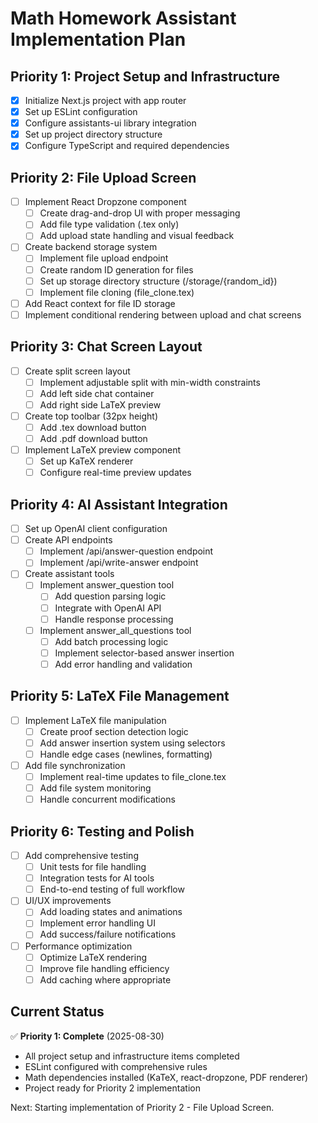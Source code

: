 # Math Homework Assistant Implementation Plan

## Priority 1: Project Setup and Infrastructure

-   [x] Initialize Next.js project with app router
-   [x] Set up ESLint configuration
-   [x] Configure assistants-ui library integration
-   [x] Set up project directory structure
-   [x] Configure TypeScript and required dependencies

## Priority 2: File Upload Screen

-   [ ] Implement React Dropzone component
    -   [ ] Create drag-and-drop UI with proper messaging
    -   [ ] Add file type validation (.tex only)
    -   [ ] Add upload state handling and visual feedback
-   [ ] Create backend storage system
    -   [ ] Implement file upload endpoint
    -   [ ] Create random ID generation for files
    -   [ ] Set up storage directory structure (/storage/{random_id})
    -   [ ] Implement file cloning (file_clone.tex)
-   [ ] Add React context for file ID storage
-   [ ] Implement conditional rendering between upload and chat screens

## Priority 3: Chat Screen Layout

-   [ ] Create split screen layout
    -   [ ] Implement adjustable split with min-width constraints
    -   [ ] Add left side chat container
    -   [ ] Add right side LaTeX preview
-   [ ] Create top toolbar (32px height)
    -   [ ] Add .tex download button
    -   [ ] Add .pdf download button
-   [ ] Implement LaTeX preview component
    -   [ ] Set up KaTeX renderer
    -   [ ] Configure real-time preview updates

## Priority 4: AI Assistant Integration

-   [ ] Set up OpenAI client configuration
-   [ ] Create API endpoints
    -   [ ] Implement /api/answer-question endpoint
    -   [ ] Implement /api/write-answer endpoint
-   [ ] Create assistant tools
    -   [ ] Implement answer_question tool
        -   [ ] Add question parsing logic
        -   [ ] Integrate with OpenAI API
        -   [ ] Handle response processing
    -   [ ] Implement answer_all_questions tool
        -   [ ] Add batch processing logic
        -   [ ] Implement selector-based answer insertion
        -   [ ] Add error handling and validation

## Priority 5: LaTeX File Management

-   [ ] Implement LaTeX file manipulation
    -   [ ] Create proof section detection logic
    -   [ ] Add answer insertion system using selectors
    -   [ ] Handle edge cases (newlines, formatting)
-   [ ] Add file synchronization
    -   [ ] Implement real-time updates to file_clone.tex
    -   [ ] Add file system monitoring
    -   [ ] Handle concurrent modifications

## Priority 6: Testing and Polish

-   [ ] Add comprehensive testing
    -   [ ] Unit tests for file handling
    -   [ ] Integration tests for AI tools
    -   [ ] End-to-end testing of full workflow
-   [ ] UI/UX improvements
    -   [ ] Add loading states and animations
    -   [ ] Implement error handling UI
    -   [ ] Add success/failure notifications
-   [ ] Performance optimization
    -   [ ] Optimize LaTeX rendering
    -   [ ] Improve file handling efficiency
    -   [ ] Add caching where appropriate

## Current Status

✅ **Priority 1: Complete** (2025-08-30)
- All project setup and infrastructure items completed
- ESLint configured with comprehensive rules
- Math dependencies installed (KaTeX, react-dropzone, PDF renderer)
- Project ready for Priority 2 implementation

Next: Starting implementation of Priority 2 - File Upload Screen.

